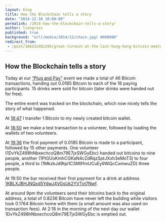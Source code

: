 ```yaml
---
layout: blog
title: How the Blockchain tells a story
date: "2014-12-10 10:00:00"
permalink: /2014-how-the-blockchain-tells-a-story/
author: liongrass
published: true
background: "url(/media/2014/12/chain.jpg) #000000"
redirect_from:
 - /post/106532482295/great-turnout-at-the-last-hong-kong-bitcoin-meetup
---
```


## How the Blockchain tells a story

Today at our [“Plug and Pay”](http://www.bitcoinhk.org/post/104773939865/impressions-from-our-plug-and-pay-event-with) event we made a total of 46 Bitcoin transactions, handing out 0.0185 Bitcoin to each of the 16 paying participants. 15 drinks were sold for bitcoin (later drinks were handed out for free).

The entire event was tracked on the blockchain, which now nicely tells the story of what happened.

At [18:47](https://blockchain.info/tx/2b21b7fcc12f2864323d7e69c9f2e73a34532d19a4f7fe9971a36fe83df8d08b) I transfer 1 Bitcoin to my newly created bitcoin wallet.

At [18:50](https://blockchain.info/tx/156b097ff43fb0d1012799be80fbcf1318f71b17ac1d34baa6ba241f694f376a) we make a test transaction to a volunteer, followed by loading the wallets of two volunteers.

At [19:36](https://blockchain.info/tx/87ee718db755bfc0bae73bab13217145683d783351c2fe0d753bc43194663bc4) the first payment of 0.0185 Bitcoin is made to a participant, followed by 15 other payments. One volunteer (1DvYkZ498hNbxechcoQ8m79E7jxSWGyEbc) handed out bitcoins to nine people, another (1PtGUoKmhCGKaN4cZdRqzSptJXxh3eMoT3) to four people, a third to (1MkzkJd9tpi1CSM91mUCuEy9WQcCxmwuZD) three people.

At 19:50 the bar received their first payment for a drink at address [1KBLXJBHJNQxd5YdwJ4VGsUk2YVTvt7Nwf](https://blockchain.info/address/1KBLXJBHJNQxd5YdwJ4VGsUk2YVTvt7Nwf).

At around 9pm the volunteers send their bitcoins back to the original address, a total of 0.8236 Bitcoin have never left the building while visitors took 0.1764 Bitcoin home with them (a small amount was also used on transaction fees). At 2:18 in the morning of the next day our wallet 1DvYkZ498hNbxechcoQ8m79E7jxSWGyEbc is emptied out.
